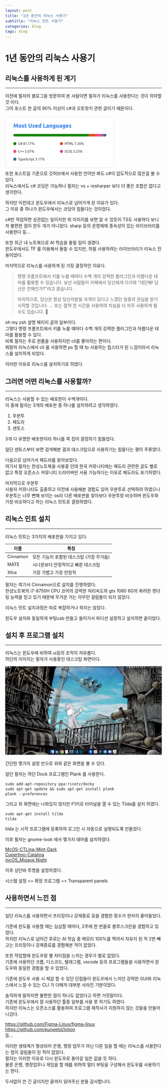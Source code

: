 ```yaml
---
layout: post
title: "1년 동안의 리눅스 사용기"
subtitle: "리눅스 민트 사용기"
categories: blog
tags: blog
---
```


# 1년 동안의 리눅스 사용기

## 리눅스를 사용하게 된 계기

---

이전에 필자의 블로그을 방문하여 본 사람이면 필자가 리눅스를 사용한다는 것이 의아할것 이다.  
그야 포스트 한 글의 90% 이상이 c#과 오토핫키 관련 글이기 때문이다.

![Top Langs](/assets/img/blog/mint-linux-review/github-most.png)  
또한 포스트일 기준으로 깃허브에서 사용한 언어만 봐도 c#이 압도적으로 많은걸 볼 수 있다.  
리눅스에서도 c# 코딩은 가능하나 필자는 vs + resharper 보다 더 좋은 조합은 없다고 생각한다.

하지만 이런데고 윈도우에서 리눅스로 넘어가게 된 이유가 있다.  
그 이유 중 하나가 윈도우에서는 코딩이 힘들다는 것이었다.

c#만 작업하면 상관없는 일이지만 위 이미지를 보면 알 수 있듯이 TS도 사용하다 보니까 불편한 점이 한두 개가 아니었다.
sharp 등의 운영체제 종속성이 있는 라이브러리를 사용한다 등...

또한 최근 내 노트북으로 AI 학습을 돌릴 일이 생겼다.  
윈도우에서도 TF 를 이용해서 돌릴 수 있지만, 하필 사용하려는 라이브러리가 리눅스 전용이었다.

마지막으로 리눅스를 사용하게 된 가장 결정적인 이유다.

> 명령 프롬프트에서 키를 누를 때마다 수백 개의 강력한 플러그인과 아름다운 테마를 활용할 수 있습니다. 낯선 사람들이 카페에서 당신에게 다가와 "대단해! 당신은 천재인가?"라고 묻습니다 .
>
> 마지막으로, 당신은 항상 당신이받을 자격이 있다고 느꼈던 일종의 관심을 받기 시작할 것입니다. ... 또는 절약 한 시간을 사용하여 치실을 더 자주 사용하게 될 수도 있습니다. 😬

oh my zsh 설명 페이지 글의 일부이다.  
그렇다 명령 프롬프트에서 키를 누를 때마다 수백 개의 강력한 플러그인과 아름다운 테마를 활용할 수 있다.  
비록 필자는 주로 윈폼을 사용하지만 cli를 좋아하는 편이다.  
뭐랄까 리눅스에서 cli 를 사용하면 ps 할 때 fp 사용하는 힙스터가 된 느낌이라서 리눅스를 설치하게 되었다.

이러한 이유로 리눅스를 설치하기로 하였다.

## 그러면 어떤 리눅스를 사용할까?

---

리눅스는 사용할 수 있는 배포판이 수백개이다.  
이 중에 필자는 3개의 배포판 중 하나를 설치하려고 생각하였다.

1. 우분투
1. 페도라
1. 센토스

3개 다 유명한 배포판이라 하나를 콕 집어 결정하기 힘들었다.

일단 센토스부터 보면 검색해본 결과 데스크탑으로 사용하기는 힘들다는 평이 주류였다.

다음으로 넘어가서 페도라를 찾아보았다.  
여기서 필자는 한성노트북을 사용중 인데 한국 커뮤니티에는 페도라 관련한 글도 별로 없고 특정 오픈소스 커뮤니티 드라이버만 사용 가능하다는 이유로 페도라도 포기하였다.

마지막으로 우분투  
사용자 커뮤니티도 출중하고 이전에 사용해본 경험도 있어 우분투로 선택하려 하였으나  
우분투는 너무 뻔해 보이는 os라 다른 배포판을 찾아보다 우분투랑 비슷하며 윈도우와 가장 비슷하다고 하는 리눅스 민트로 결정하였다.

## 리눅스 민트 설치

---

리눅스 민트는 3가지의 배포판을 가지고 있다.

| 이름     | 특징                                      |
| -------- | ----------------------------------------- |
| Cinnamon | 모든 기능이 포함된 데스크탑 (가장 무거움) |
| MATE     | 시나몬보다 안정적이고 빠른 데스크탑       |
| Xfce     | 가장 가볍고 가장 안정적                   |

필자는 여기서 Cinnamon으로 설치를 진행하였다.  
한성노트북의 i7-8750H CPU 코어의 강력한 처리속도와 gtx 1060 6G의 화려한 랜더링 능력을 믿고 있기 때문에 무거운 거는 아무런 걸림돌이 되지 않았다.

리눅스 민트 설치과정은 따로 복잡하거나 하지는 않았다.

윈도우 설치와 동일하게 부팅usb 만들고 들어가서 파디션 설정하고 설치하면 끝이었다.

## 설치 후 프로그램 설치

---

리눅스는 윈도우에 비하여 ui등의 조작이 자유롭다.  
하단의 이미지는 필자가 사용중인 데스크탑 화면이다.

![desktop](/assets/img/blog/mint-linux-review/desktop.png)

간단한 몇가지 설정 만으로 위와 같은 화면을 볼 수 있다.

일단 필자는 하단 Dock 프로그램인 Plank 를 사용한다.

```
sudo add-apt-repository ppa:ricotz/docky
sudo apt-get update && sudo apt-get install plank
plank --preferences
```

그리고 위 화면에는 나와있지 않지만 F1키로 터미널을 열 수 있는 Tilda를 설치 하였다.

```
sudo apt-get install tilda
tilda
```

tilda 는 시작 프로그램에 등록하여 로그인 시 자동으로 실행되도록 만들었다.

이후 필자는 gnome-look 에서 몇가지 태마를 설치하였다.

[McOS-CTLina-Mint-Dark](https://www.gnome-look.org/p/1328034/)  
[Cupertino-Catalina](https://www.gnome-look.org/p/1102582/)  
[mcOS_Mojave Night](https://www.gnome-look.org/p/1248226/)

이후 상단바 투명을 설정하였다.

시스템 설정 => 확장 프로그램 => Transparent panels

## 사용하면서 느낀 점

---

일단 리눅스를 사용하면서 프리징이나 강제종료 등을 경험한 횟수가 현저히 줄어들었다.

기존에 윈도를 사용할 때는 심심할 때마다, 2주에 한 번꼴로 블루스크린을 경험하고 있었다.  
하지만 리눅스로 넘어간 후로는 AI 학습 중 메모리 100%를 찍어서 자유지 된 적 2번 빼고는 프리징이나 강제종료를 경험해본 적이 없었다.

또한 작업할때 윈도우랑 별 차이점을 느끼는 경우가 별로 없었다.  
기존에 사용하던 크롬, 디스코드, 텔레그램, vscode 등의 프로그램들을 사용하면서 윈도우와 동일한 경험을 할 수 있었다.

기존에 윈도우 사용 시 체감 할 수 있던 단점들이 윈도우에서 느끼던 강력한 GUI와 리눅스에서 느낄 수 있는 CLI 가 더해저 대부분 사라진 기분이었다.

솔직하게 말하자면 불편한 점이 하나도 없었다고 하면 거짓말이다.  
기존에 윈도우에서 잘 사용하던 툴중 일부를 사용 못 하기도 하였다.  
하지만 리눅스는 오픈소스를 활용하여 프로그램 재작사가 지원하지 않는 것들을 만들어나갔다.

https://github.com/Figma-Linux/figma-linux  
https://github.com/puneetsl/lotion  
등...

이러한 생태계가 형성되어 은행, 행정 업무가 아닌 다른 일을 할 때는 리눅스를 사용한다는 점이 걸림돌이 된 적이 없었다.  
필자는 이러한 이유로 다시 윈도우로 돌아갈 일은 없을 듯 하다.  
물론 은행, 행정업무나 게임을 할 때를 위하여 멀티 부팅을 구성해서 윈도우를 사용하기는 한다.

두서없이 쓴 긴 글이지만 끝까지 읽어주신 분들 감사합니다.
